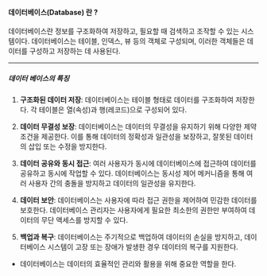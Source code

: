 #### 데이터베이스(Database) 란 ?
데이터베이스란 정보를 구조화하여 저장하고, 필요할 때 검색하고 조작할 수 있는 시스템이다. 
데이터베이스는 테이블, 인덱스, 뷰 등의 객체로 구성되며, 이러한 객체들은 데이터를 구성하고 저장하는 데 사용된다. 

---
##### 데이터 베이스의 특징

1. **구조화된 데이터 저장**: 데이터베이스는 테이블 형태로 데이터를 구조화하여 저장한다. 각 테이블은 열(속성)과 행(레코드)으로 구성되어 있다.
    
2. **데이터 무결성 보장**: 데이터베이스는 데이터의 무결성을 유지하기 위해 다양한 제약 조건을 제공한다. 이를 통해 데이터의 정확성과 일관성을 보장하고, 잘못된 데이터의 삽입 또는 수정을 방지한다.
    
3. **데이터 공유와 동시 접근**: 여러 사용자가 동시에 데이터베이스에 접근하여 데이터를 공유하고 동시에 작업할 수 있다. 데이터베이스는 동시성 제어 메커니즘을 통해 여러 사용자 간의 충돌을 방지하고 데이터의 일관성을 유지한다.
    
4. **데이터 보안**: 데이터베이스는 사용자에 따라 접근 권한을 제어하여 민감한 데이터를 보호한다. 데이터베이스 관리자는 사용자에게 필요한 최소한의 권한만 부여하여 데이터의 무단 액세스를 방지할 수 있다.
    
5. **백업과 복구**: 데이터베이스는 주기적으로 백업하여 데이터의 손실을 방지하고, 데이터베이스 시스템이 고장 또는 장애가 발생한 경우 데이터의 복구를 지원한다.

- 데이터베이스는 데이터의 효율적인 관리와 활용을 위해 중요한 역할을 한다.
